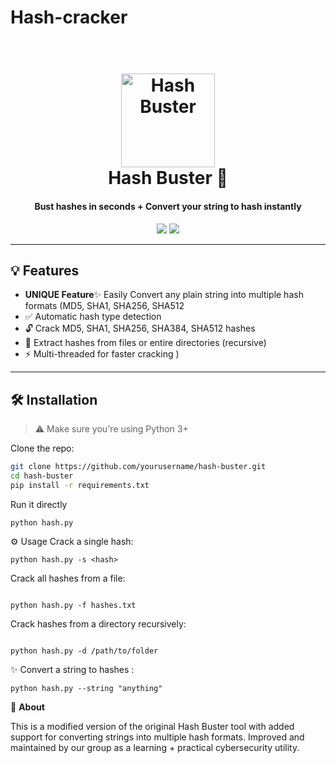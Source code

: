 # Hash-cracker
<h1 align="center">
  <br>
  <img src="https://image.ibb.co/bSwkMe/bitmap.png" alt="Hash Buster" width="150">
  <br>
  Hash Buster 🔐
  <br>
</h1>

<h4 align="center">Bust hashes in seconds + Convert your string to hash instantly</h4>

<p align="center">
  <img src="https://img.shields.io/badge/Python-3.6%2B-blue.svg">
  <img src="https://img.shields.io/badge/Platform-Windows%20%7C%20Linux-lightgrey">
</p>

---

## 💡 Features

- **UNIQUE Feature**✨ Easily Convert any plain string into multiple hash formats (MD5, SHA1, SHA256, SHA512
- ✅ Automatic hash type detection
- 🔓 Crack MD5, SHA1, SHA256, SHA384, SHA512 hashes
- 📂 Extract hashes from files or entire directories (recursive)
- ⚡ Multi-threaded for faster cracking
)

---

## 🛠 Installation

> ⚠️ Make sure you're using Python 3+

Clone the repo:

```bash
git clone https://github.com/yourusername/hash-buster.git
cd hash-buster
pip install -r requirements.txt 
```

Run it directly
```
python hash.py
```

⚙️ Usage
Crack a single hash:

```
python hash.py -s <hash>
```
Crack all hashes from a file:
```

python hash.py -f hashes.txt
```
Crack hashes from a directory recursively:
```

python hash.py -d /path/to/folder
```

✨ Convert a string to hashes :

```
python hash.py --string "anything"
```


🧠 **About**

This is a modified version of the original Hash Buster tool with added support for converting strings into multiple hash formats. Improved and maintained by our group as a learning + practical cybersecurity utility.
